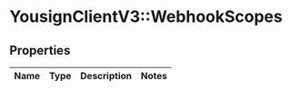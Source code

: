 # YousignClientV3::WebhookScopes

## Properties
Name | Type | Description | Notes
------------ | ------------- | ------------- | -------------

